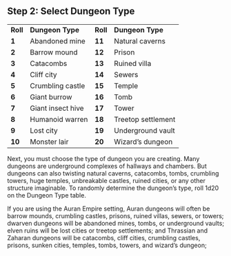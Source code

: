 ## Step 2: Select Dungeon Type

|  |  |  |  |
| --- | --- | --- | --- |
| **Roll** | **Dungeon Type** | **Roll** | **Dungeon Type** |
| **1** | Abandoned mine | **11** | Natural caverns |
| **2** | Barrow mound | **12** | Prison |
| **3** | Catacombs | **13** | Ruined villa |
| **4** | Cliff city | **14** | Sewers |
| **5** | Crumbling castle | **15** | Temple |
| **6** | Giant burrow | **16** | Tomb |
| **7** | Giant insect hive | **17** | Tower |
| **8** | Humanoid warren | **18** | Treetop settlement |
| **9** | Lost city | **19** | Underground vault |
| **10** | Monster lair | **20** | Wizard’s dungeon |

Next, you must choose the type of dungeon you are creating. Many dungeons are underground complexes of hallways and chambers. But dungeons can also twisting natural caverns, catacombs, tombs, crumbling towers, huge temples, unbreakable castles, ruined cities, or any other structure imaginable. To randomly determine the dungeon’s type, roll 1d20 on the Dungeon Type table.

If you are using the Auran Empire setting, Auran dungeons will often be barrow mounds, crumbling castles, prisons, ruined villas, sewers, or towers; dwarven dungeons will be abandoned mines, tombs, or underground vaults; elven ruins will be lost cities or treetop settlements; and Thrassian and Zaharan dungeons will be catacombs, cliff cities, crumbling castles, prisons, sunken cities, temples, tombs, towers, and wizard’s dungeon;
